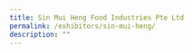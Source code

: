 ```yaml
---
title: Sin Mui Heng Food Industries Pte Ltd
permalink: /exhibitors/sin-mui-heng/
description: ""
---
```

